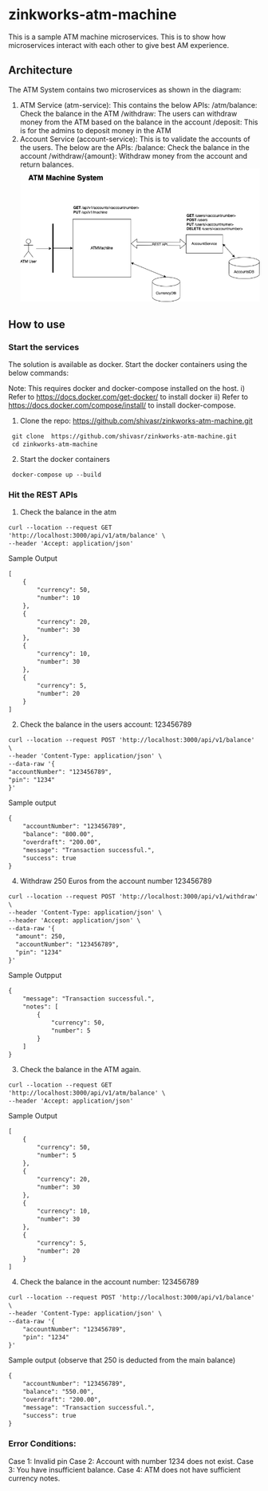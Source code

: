 # zinkworks-atm-machine
This is a sample ATM machine microservices. This is to show how microservices interact with each other to give best AM experience.

## Architecture
The ATM System contains two microservices as shown in the diagram:

1. ATM Service (atm-service): This contains the below APIs:
   /atm/balance: Check the balance in the ATM
   /withdraw: The users can withdraw money from the ATM based on the balance in the account
   /deposit: This is for the admins to deposit money in the ATM
2. Account Service (account-service): This is to validate the accounts of the users. The below are the APIs:
   /balance: Check the balance in the account
   /withdraw/{amount}: Withdraw money from the account and return balances.
   ![Architecture Diagram](docs/ATMArchitecture.drawio.png)

## How to use
### Start the services
The solution is available as docker. Start the docker containers using the below commands:

Note: This requires docker and docker-compose installed on the host.
i) Refer to https://docs.docker.com/get-docker/ to install docker
ii) Refer to https://docs.docker.com/compose/install/ to install docker-compose.

1. Clone the repo:  https://github.com/shivasr/zinkworks-atm-machine.git
```shell
 git clone  https://github.com/shivasr/zinkworks-atm-machine.git
 cd zinkworks-atm-machine
```
2. Start the docker containers
```shell
 docker-compose up --build
```

### Hit the REST APIs
1. Check the balance in the atm
```shell
curl --location --request GET 'http://localhost:3000/api/v1/atm/balance' \
--header 'Accept: application/json'
```
Sample Output
```shell
[
    {
        "currency": 50,
        "number": 10
    },
    {
        "currency": 20,
        "number": 30
    },
    {
        "currency": 10,
        "number": 30
    },
    {
        "currency": 5,
        "number": 20
    }
]
```

2. Check the balance in the users account: 123456789
```shell
curl --location --request POST 'http://localhost:3000/api/v1/balance' \
--header 'Content-Type: application/json' \
--data-raw '{
"accountNumber": "123456789",
"pin": "1234"
}'
```
Sample output
```shell
{
    "accountNumber": "123456789",
    "balance": "800.00",
    "overdraft": "200.00",
    "message": "Transaction successful.",
    "success": true
}
```
4. Withdraw 250 Euros from the account number 123456789
```shell
curl --location --request POST 'http://localhost:3000/api/v1/withdraw' \
--header 'Content-Type: application/json' \
--header 'Accept: application/json' \
--data-raw '{
  "amount": 250,
  "accountNumber": "123456789",
  "pin": "1234"
}'
```
Sample Outpput
```shell
{
    "message": "Transaction successful.",
    "notes": [
        {
            "currency": 50,
            "number": 5
        }
    ]
}
```

3. Check the balance in the ATM again.
```shell
curl --location --request GET 'http://localhost:3000/api/v1/atm/balance' \
--header 'Accept: application/json'
```
Sample Output
```shell
[
    {
        "currency": 50,
        "number": 5
    },
    {
        "currency": 20,
        "number": 30
    },
    {
        "currency": 10,
        "number": 30
    },
    {
        "currency": 5,
        "number": 20
    }
]
```
4. Check the balance in the account number: 123456789
```shell
curl --location --request POST 'http://localhost:3000/api/v1/balance' \
--header 'Content-Type: application/json' \
--data-raw '{
    "accountNumber": "123456789",
    "pin": "1234"
}'
```
Sample output (observe that 250 is deducted from the main balance)
```shell
{
    "accountNumber": "123456789",
    "balance": "550.00",
    "overdraft": "200.00",
    "message": "Transaction successful.",
    "success": true
}
```

### Error Conditions:

Case 1: Invalid pin
Case 2: Account with number 1234 does not exist.
Case 3: You have insufficient balance. 
Case 4: ATM does not have sufficient currency notes.
 
